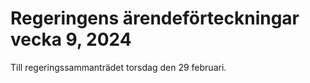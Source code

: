 # Regeringens ärendeförteckningar vecka 9, 2024

Till regeringssammanträdet torsdag den 29 februari.
